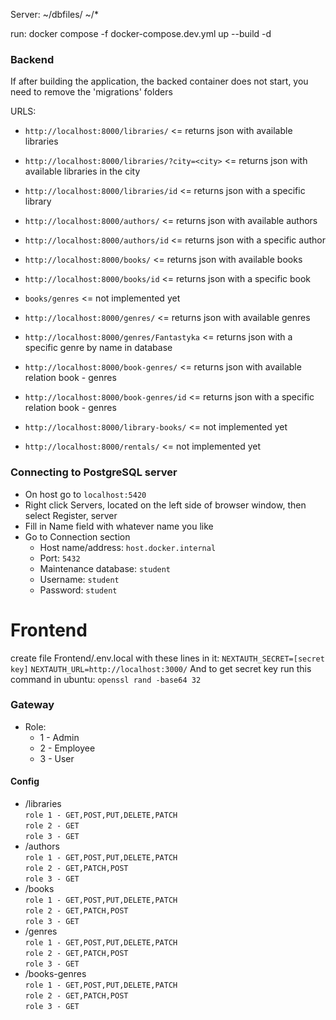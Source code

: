 Server:
~/dbfiles/
~/*

run: docker compose -f docker-compose.dev.yml up --build -d

### Backend
If after building the application, the backed container does not start, you need to remove the 'migrations' folders

URLS:
* `http://localhost:8000/libraries/`                  <= returns json with available libraries
* `http://localhost:8000/libraries/?city=<city>`      <= returns json with available libraries in the city
* `http://localhost:8000/libraries/id`                <= returns json with a specific library

* `http://localhost:8000/authors/`                    <= returns json with available authors
* `http://localhost:8000/authors/id`                  <= returns json with a specific author

* `http://localhost:8000/books/`                      <= returns json with available books
* `http://localhost:8000/books/id`                    <= returns json with a specific book

* `books/genres`                                       <= not implemented yet

* `http://localhost:8000/genres/`                       <= returns json with available genres
* `http://localhost:8000/genres/Fantastyka`             <= returns json with a specific genre by name in database

* `http://localhost:8000/book-genres/`                  <= returns json with available relation book - genres
* `http://localhost:8000/book-genres/id`                <= returns json with a specific relation book - genres

* `http://localhost:8000/library-books/`              <= not implemented yet
* `http://localhost:8000/rentals/`                    <= not implemented yet


### Connecting to PostgreSQL server
* On host go to `localhost:5420`
* Right click Servers, located on the left side of browser window, then select Register, server
* Fill in Name field with whatever name you like
* Go to Connection section
  * Host name/address: `host.docker.internal`
  * Port: `5432`
  * Maintenance database: `student`
  * Username: `student`
  * Password: `student`


# Frontend
create file Frontend/.env.local with these lines in it:
`NEXTAUTH_SECRET=[secret key]`
`NEXTAUTH_URL=http://localhost:3000/`
And to get secret key run this command in ubuntu: `openssl rand -base64 32`

### Gateway
* Role:
  * 1 - Admin
  * 2 - Employee
  * 3 - User

#### Config
* /libraries  
  `role 1 - GET,POST,PUT,DELETE,PATCH`     
  `role 2 - GET`   
  `role 3 - GET`
* /authors  
  `role 1 - GET,POST,PUT,DELETE,PATCH`   
  `role 2 - GET,PATCH,POST`   
  `role 3 - GET`
* /books  
  `role 1 - GET,POST,PUT,DELETE,PATCH`   
  `role 2 - GET,PATCH,POST`   
  `role 3 - GET`
* /genres  
  `role 1 - GET,POST,PUT,DELETE,PATCH`   
  `role 2 - GET,PATCH,POST`   
  `role 3 - GET`
* /books-genres      
  `role 1 - GET,POST,PUT,DELETE,PATCH`   
  `role 2 - GET,PATCH,POST`   
  `role 3 - GET`